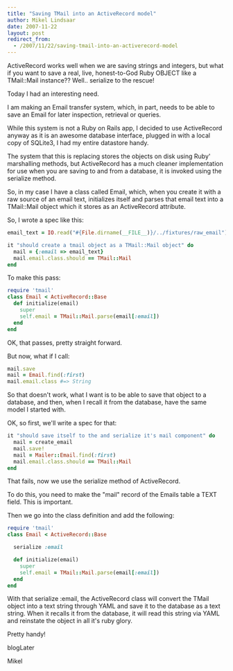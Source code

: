 ```yaml
---
title: "Saving TMail into an ActiveRecord model"
author: Mikel Lindsaar
date: 2007-11-22
layout: post
redirect_from:
  - /2007/11/22/saving-tmail-into-an-activerecord-model
---
```

ActiveRecord works well when we are saving strings and integers, but
what if you want to save a real, live, honest-to-God Ruby OBJECT like a
TMail::Mail instance?? Well.. serialize to the rescue!

Today I had an interesting need.

I am making an Email transfer system, which, in part, needs to be able
to save an Email for later inspection, retrieval or queries.

While this system is not a Ruby on Rails app, I decided to use
ActiveRecord anyway as it is an awesome database interface, plugged in
with a local copy of SQLite3, I had my entire datastore handy.

The system that this is replacing stores the objects on disk using Ruby'
marshalling methods, but ActiveRecord has a much cleaner implementation
for use when you are saving to and from a database, it is invoked using
the serialize method.

So, in my case I have a class called Email, which, when you create it
with a raw source of an email text, initializes itself and parses that
email text into a TMail::Mail object which it stores as an ActiveRecord
attribute.

So, I wrote a spec like this:

``` ruby
email_text = IO.read("#{File.dirname(__FILE__)}/../fixtures/raw_email")

it "should create a tmail object as a TMail::Mail object" do
  mail = {:email => email_text}
  mail.email.class.should == TMail::Mail
end
```

To make this pass:

``` ruby
require 'tmail'
class Email < ActiveRecord::Base
  def initialize(email)
    super
    self.email = TMail::Mail.parse(email[:email])
  end
end
```

OK, that passes, pretty straight forward.

But now, what if I call:

``` ruby
mail.save
mail = Email.find(:first)
mail.email.class #=> String 
```

So that doesn't work, what I want is to be able to save that object to a
database, and then, when I recall it from the database, have the same
model I started with.

OK, so first, we'll write a spec for that:

``` ruby
it "should save itself to the and serialize it's mail component" do
  mail = create_email
  mail.save!
  mail = Mailer::Email.find(:first)
  mail.email.class.should == TMail::Mail
end
```

That fails, now we use the serialize method of ActiveRecord.

To do this, you need to make the "mail" record of the Emails table a
TEXT field. This is important.

Then we go into the class definition and add the following:

``` ruby
require 'tmail'
class Email < ActiveRecord::Base

  serialize :email

  def initialize(email)
    super
    self.email = TMail::Mail.parse(email[:email])
  end
end
```

With that serialize :email, the ActiveRecord class will convert the
TMail object into a text string through YAML and save it to the database
as a text string. When it recalls it from the database, it will read
this string via YAML and reinstate the object in all it's ruby glory.

Pretty handy!

blogLater

Mikel

